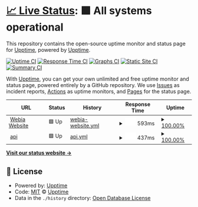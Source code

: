 # [📈 Live Status](https://status.webia.io): <!--live status--> **🟩 All systems operational**

This repository contains the open-source uptime monitor and status page for [Upptime](https://upptime.js.org), powered by [Upptime](https://github.com/upptime/upptime).

[![Uptime CI](https://github.com/koj-co/upptime/workflows/Uptime%20CI/badge.svg)](https://github.com/koj-co/upptime/actions?query=workflow%3A%22Uptime+CI%22)
[![Response Time CI](https://github.com/koj-co/upptime/workflows/Response%20Time%20CI/badge.svg)](https://github.com/koj-co/upptime/actions?query=workflow%3A%22Response+Time+CI%22)
[![Graphs CI](https://github.com/koj-co/upptime/workflows/Graphs%20CI/badge.svg)](https://github.com/koj-co/upptime/actions?query=workflow%3A%22Graphs+CI%22)
[![Static Site CI](https://github.com/koj-co/upptime/workflows/Static%20Site%20CI/badge.svg)](https://github.com/koj-co/upptime/actions?query=workflow%3A%22Static+Site+CI%22)
[![Summary CI](https://github.com/koj-co/upptime/workflows/Summary%20CI/badge.svg)](https://github.com/koj-co/upptime/actions?query=workflow%3A%22Summary+CI%22)

With [Upptime](https://upptime.js.org), you can get your own unlimited and free uptime monitor and status page, powered entirely by a GitHub repository. We use [Issues](https://github.com/upptime/upptime/issues) as incident reports, [Actions](https://github.com/upptime/upptime/actions) as uptime monitors, and [Pages](https://status.webia.io) for the status page.

<!--start: status pages-->
<!-- This summary is generated by Upptime (https://github.com/upptime/upptime) -->
<!-- Do not edit this manually, your changes will be overwritten -->
<!-- prettier-ignore -->
| URL | Status | History | Response Time | Uptime |
| --- | ------ | ------- | ------------- | ------ |
| <img alt="" src="https://favicons.githubusercontent.com/webia.io" height="13"> [Webia Website](https://webia.io) | 🟩 Up | [webia-website.yml](https://github.com/webiaio/status/commits/HEAD/history/webia-website.yml) | <details><summary><img alt="Response time graph" src="./graphs/webia-website/response-time-week.png" height="20"> 593ms</summary><br><a href="https://status.webia.io/history/webia-website"><img alt="Response time 605" src="https://img.shields.io/endpoint?url=https%3A%2F%2Fraw.githubusercontent.com%2Fwebiaio%2Fstatus%2FHEAD%2Fapi%2Fwebia-website%2Fresponse-time.json"></a><br><a href="https://status.webia.io/history/webia-website"><img alt="24-hour response time 636" src="https://img.shields.io/endpoint?url=https%3A%2F%2Fraw.githubusercontent.com%2Fwebiaio%2Fstatus%2FHEAD%2Fapi%2Fwebia-website%2Fresponse-time-day.json"></a><br><a href="https://status.webia.io/history/webia-website"><img alt="7-day response time 593" src="https://img.shields.io/endpoint?url=https%3A%2F%2Fraw.githubusercontent.com%2Fwebiaio%2Fstatus%2FHEAD%2Fapi%2Fwebia-website%2Fresponse-time-week.json"></a><br><a href="https://status.webia.io/history/webia-website"><img alt="30-day response time 612" src="https://img.shields.io/endpoint?url=https%3A%2F%2Fraw.githubusercontent.com%2Fwebiaio%2Fstatus%2FHEAD%2Fapi%2Fwebia-website%2Fresponse-time-month.json"></a><br><a href="https://status.webia.io/history/webia-website"><img alt="1-year response time 605" src="https://img.shields.io/endpoint?url=https%3A%2F%2Fraw.githubusercontent.com%2Fwebiaio%2Fstatus%2FHEAD%2Fapi%2Fwebia-website%2Fresponse-time-year.json"></a></details> | <details><summary><a href="https://status.webia.io/history/webia-website">100.00%</a></summary><a href="https://status.webia.io/history/webia-website"><img alt="All-time uptime 99.72%" src="https://img.shields.io/endpoint?url=https%3A%2F%2Fraw.githubusercontent.com%2Fwebiaio%2Fstatus%2FHEAD%2Fapi%2Fwebia-website%2Fuptime.json"></a><br><a href="https://status.webia.io/history/webia-website"><img alt="24-hour uptime 100.00%" src="https://img.shields.io/endpoint?url=https%3A%2F%2Fraw.githubusercontent.com%2Fwebiaio%2Fstatus%2FHEAD%2Fapi%2Fwebia-website%2Fuptime-day.json"></a><br><a href="https://status.webia.io/history/webia-website"><img alt="7-day uptime 100.00%" src="https://img.shields.io/endpoint?url=https%3A%2F%2Fraw.githubusercontent.com%2Fwebiaio%2Fstatus%2FHEAD%2Fapi%2Fwebia-website%2Fuptime-week.json"></a><br><a href="https://status.webia.io/history/webia-website"><img alt="30-day uptime 100.00%" src="https://img.shields.io/endpoint?url=https%3A%2F%2Fraw.githubusercontent.com%2Fwebiaio%2Fstatus%2FHEAD%2Fapi%2Fwebia-website%2Fuptime-month.json"></a><br><a href="https://status.webia.io/history/webia-website"><img alt="1-year uptime 99.72%" src="https://img.shields.io/endpoint?url=https%3A%2F%2Fraw.githubusercontent.com%2Fwebiaio%2Fstatus%2FHEAD%2Fapi%2Fwebia-website%2Fuptime-year.json"></a></details>
| <img alt="" src="https://favicons.githubusercontent.com/api.webia.io" height="13"> [api](https://api.webia.io) | 🟩 Up | [api.yml](https://github.com/webiaio/status/commits/HEAD/history/api.yml) | <details><summary><img alt="Response time graph" src="./graphs/api/response-time-week.png" height="20"> 437ms</summary><br><a href="https://status.webia.io/history/api"><img alt="Response time 495" src="https://img.shields.io/endpoint?url=https%3A%2F%2Fraw.githubusercontent.com%2Fwebiaio%2Fstatus%2FHEAD%2Fapi%2Fapi%2Fresponse-time.json"></a><br><a href="https://status.webia.io/history/api"><img alt="24-hour response time 531" src="https://img.shields.io/endpoint?url=https%3A%2F%2Fraw.githubusercontent.com%2Fwebiaio%2Fstatus%2FHEAD%2Fapi%2Fapi%2Fresponse-time-day.json"></a><br><a href="https://status.webia.io/history/api"><img alt="7-day response time 437" src="https://img.shields.io/endpoint?url=https%3A%2F%2Fraw.githubusercontent.com%2Fwebiaio%2Fstatus%2FHEAD%2Fapi%2Fapi%2Fresponse-time-week.json"></a><br><a href="https://status.webia.io/history/api"><img alt="30-day response time 492" src="https://img.shields.io/endpoint?url=https%3A%2F%2Fraw.githubusercontent.com%2Fwebiaio%2Fstatus%2FHEAD%2Fapi%2Fapi%2Fresponse-time-month.json"></a><br><a href="https://status.webia.io/history/api"><img alt="1-year response time 495" src="https://img.shields.io/endpoint?url=https%3A%2F%2Fraw.githubusercontent.com%2Fwebiaio%2Fstatus%2FHEAD%2Fapi%2Fapi%2Fresponse-time-year.json"></a></details> | <details><summary><a href="https://status.webia.io/history/api">100.00%</a></summary><a href="https://status.webia.io/history/api"><img alt="All-time uptime 99.89%" src="https://img.shields.io/endpoint?url=https%3A%2F%2Fraw.githubusercontent.com%2Fwebiaio%2Fstatus%2FHEAD%2Fapi%2Fapi%2Fuptime.json"></a><br><a href="https://status.webia.io/history/api"><img alt="24-hour uptime 100.00%" src="https://img.shields.io/endpoint?url=https%3A%2F%2Fraw.githubusercontent.com%2Fwebiaio%2Fstatus%2FHEAD%2Fapi%2Fapi%2Fuptime-day.json"></a><br><a href="https://status.webia.io/history/api"><img alt="7-day uptime 100.00%" src="https://img.shields.io/endpoint?url=https%3A%2F%2Fraw.githubusercontent.com%2Fwebiaio%2Fstatus%2FHEAD%2Fapi%2Fapi%2Fuptime-week.json"></a><br><a href="https://status.webia.io/history/api"><img alt="30-day uptime 100.00%" src="https://img.shields.io/endpoint?url=https%3A%2F%2Fraw.githubusercontent.com%2Fwebiaio%2Fstatus%2FHEAD%2Fapi%2Fapi%2Fuptime-month.json"></a><br><a href="https://status.webia.io/history/api"><img alt="1-year uptime 99.89%" src="https://img.shields.io/endpoint?url=https%3A%2F%2Fraw.githubusercontent.com%2Fwebiaio%2Fstatus%2FHEAD%2Fapi%2Fapi%2Fuptime-year.json"></a></details>

<!--end: status pages-->

[**Visit our status website →**](https://status.webia.io)

## 📄 License

- Powered by: [Upptime](https://github.com/upptime/upptime)
- Code: [MIT](./LICENSE) © [Upptime](https://upptime.js.org)
- Data in the `./history` directory: [Open Database License](https://opendatacommons.org/licenses/odbl/1-0/)
